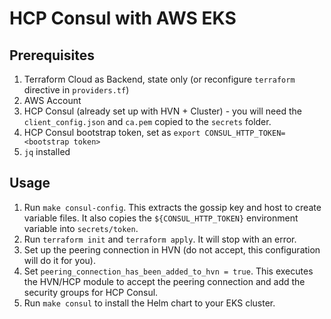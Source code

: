 # HCP Consul with AWS EKS

## Prerequisites

1. Terraform Cloud as Backend, state only (or reconfigure `terraform` directive in `providers.tf`)
1. AWS Account
1. HCP Consul (already set up with HVN + Cluster) - you will need the `client_config.json` and `ca.pem` copied to the `secrets` folder.
1. HCP Consul bootstrap token, set as `export CONSUL_HTTP_TOKEN=<bootstrap token>`
1. `jq` installed

## Usage

1. Run `make consul-config`. This extracts the gossip key and host to create variable files.
   It also copies the `${CONSUL_HTTP_TOKEN}` environment variable into `secrets/token`.
1. Run `terraform init` and `terraform apply`. It will stop with an error.
1. Set up the peering connection in HVN (do not accept, this configuration will do it for you).
1. Set `peering_connection_has_been_added_to_hvn = true`. This executes the HVN/HCP module to
   accept the peering connection and add the security groups for HCP Consul.
1. Run `make consul` to install the Helm chart to your EKS cluster.